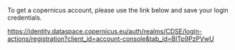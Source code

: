 To get a copernicus account, please use the link below and save your login credentials.

https://identity.dataspace.copernicus.eu/auth/realms/CDSE/login-actions/registration?client_id=account-console&tab_id=BlTp9PzPVwU
